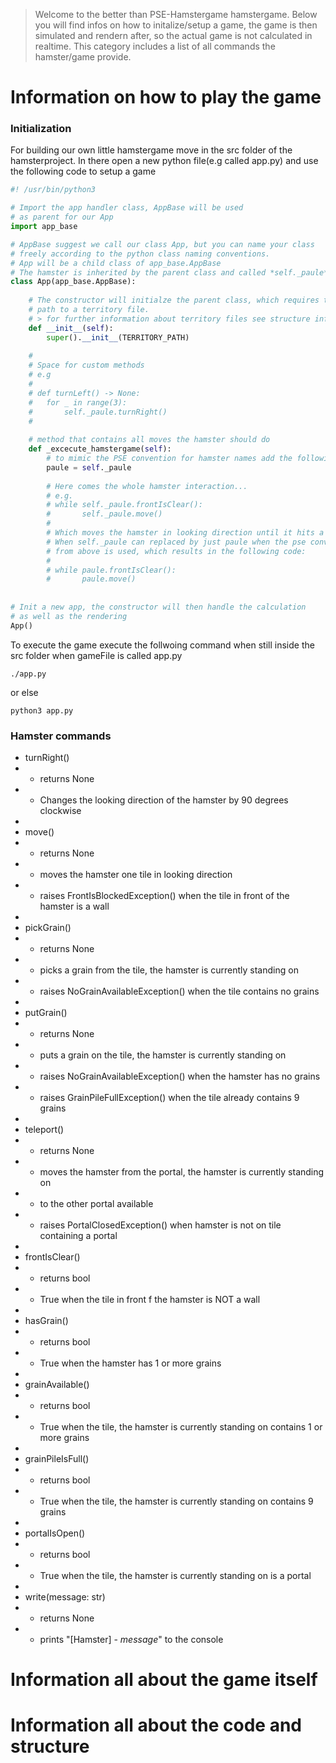 > Welcome to the better than PSE-Hamstergame hamstergame.
> Below you will find infos on how to initalize/setup a game, the game is then simulated 
> and rendern after, so the actual game is not calculated in realtime. This category includes 
> a list of all commands the hamster/game provide.
# Information on how to play the game
### Initialization
For building our own little hamstergame move in the src folder of the hamsterproject.
In there open a new python file(e.g called app.py) and use the following code to setup a game
```python
#! /usr/bin/python3

# Import the app handler class, AppBase will be used
# as parent for our App
import app_base

# AppBase suggest we call our class App, but you can name your class
# freely according to the python class naming conventions.
# App will be a child class of app_base.AppBase
# The hamster is inherited by the parent class and called *self._paule*
class App(app_base.AppBase):
	
	# The constructor will initialze the parent class, which requires the 
	# path to a territory file.
	# > for further information about territory files see structure informations
	def __init__(self):
		super().__init__(TERRITORY_PATH)
	
	#
	# Space for custom methods
	# e.g
	# 
	# def turnLeft() -> None:
	# 	for _ in range(3):
	# 		self._paule.turnRight()
	#
	
	# method that contains all moves the hamster should do	
	def _excecute_hamstergame(self):
		# to mimic the PSE convention for hamster names add the following line
		paule = self._paule
		
		# Here comes the whole hamster interaction...
		# e.g. 
		# while self._paule.frontIsClear():
		#		self._paule.move()
		#
		# Which moves the hamster in looking direction until it hits a wall.
		# When self._paule can replaced by just paule when the pse convention
		# from above is used, which results in the following code:
		# 
		# while paule.frontIsClear():
		#		paule.move()
		
		
# Init a new app, the constructor will then handle the calculation
# as well as the rendering
App()
```
To execute the game execute the follwoing command when still inside the src folder
when gameFile is called app.py
```console
./app.py
```
or else
```console
python3 app.py
```

### Hamster commands
- turnRight()
- - returns None
- - Changes the looking direction of the hamster by 90 degrees clockwise
- 
- move()
- - returns None
- - moves the hamster one tile in looking direction
- - raises FrontIsBlockedException() when the tile in front of the hamster is a wall
- 
- pickGrain()
- - returns None
- - picks a grain from the tile, the hamster is currently standing on
- - raises NoGrainAvailableException() when the tile contains no grains
- 
- putGrain()
- - returns None
- - puts a grain on the tile, the hamster is currently standing on
- - raises NoGrainAvailableException() when the hamster has no grains
- - raises GrainPileFullException() when the tile already contains 9 grains
- 
- teleport()
- - returns None
- - moves the hamster from the portal, the hamster is currently standing on
- - to the other portal available
- - raises PortalClosedException() when hamster is not on tile containing a portal
- 
- frontIsClear()
- - returns bool
- - True when the tile in front f the hamster is NOT a wall
- 
- hasGrain()
- - returns bool
- - True when the hamster has 1 or more grains
- 
- grainAvailable()
- - returns bool
- - True when the tile, the hamster is currently standing on contains 1 or more grains
-  
- grainPileIsFull()
- - returns bool
- - True when the tile, the hamster is currently standing on contains 9 grains
-  
- portalIsOpen()
- - returns bool
- - True when the tile, the hamster is currently standing on is a portal
-  
- write(message: str)
- - returns None
- - prints "[Hamster] - *message*" to the console

# Information all about the game itself

# Information all about the code and structure


